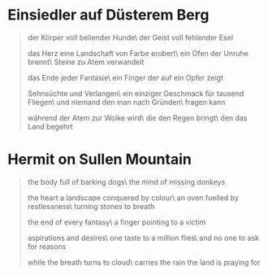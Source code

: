 Einsiedler auf Düsterem Berg
============================

> der Körper voll bellender Hunde\\
> der Geist voll fehlender Esel
>
> das Herz eine Landschaft von Farbe erobert\\
> ein Ofen der Unruhe brennt\\
> Steine zu Atem verwandelt
>
> das Ende jeder Fantasie\\
> ein Finger der auf ein Opfer zeigt
>
> Sehnsüchte und Verlangen\\
> ein einziger Geschmack für tausend Fliegen\\
> und niemand den man nach Gründen\\
> fragen kann
>
> während der Atem zur Wolke wird\\
> die den Regen bringt\\
> den das Land begehrt

Hermit on Sullen Mountain
=========================

> the body full of barking dogs\\
> the mind of missing donkeys
>
> the heart a landscape conquered by colour\\
> an oven fuelled by restlessness\\
> turning stones to breath
>
> the end of every fantasy\\
> a finger pointing to a victim
>
> aspirations and desires\\
> one taste to a million flies\\
> and no one to ask for reasons
>
> while the breath turns to cloud\\
> carries the rain the land is praying for
